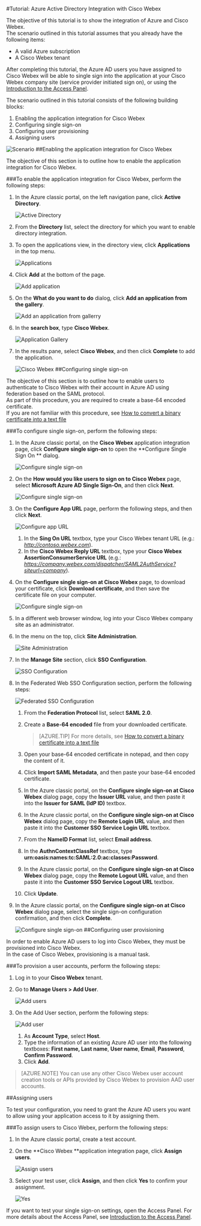 <properties 
    pageTitle="Tutorial: Azure Active Directory Integration with Cisco Webex | Microsoft Azure" 
    description="Learn how to use Cisco Webex with Azure Active Directory to enable single sign-on, automated provisioning, and more!" 
    services="active-directory" 
    authors="jeevansd"  
    documentationCenter="na" 
    manager="femila"/>
<tags 
    ms.service="active-directory" 
    ms.devlang="na" 
    ms.topic="article" 
    ms.tgt_pltfrm="na" 
    ms.workload="identity" 
    ms.date="07/11/2016" 
    ms.author="jeedes" />

#Tutorial: Azure Active Directory Integration with Cisco Webex

The objective of this tutorial is to show the integration of Azure and Cisco Webex.  
The scenario outlined in this tutorial assumes that you already have the following items:

-   A valid Azure subscription
-   A Cisco Webex tenant

After completing this tutorial, the Azure AD users you have assigned to Cisco Webex will be able to single sign into the application at your Cisco Webex company site (service provider initiated sign on), or using the [Introduction to the Access Panel](active-directory-saas-access-panel-introduction.md).

The scenario outlined in this tutorial consists of the following building blocks:

1.  Enabling the application integration for Cisco Webex
2.  Configuring single sign-on
3.  Configuring user provisioning
4.  Assigning users

![Scenario](./media/active-directory-saas-cisco-webex-tutorial/IC777614.png "Scenario")
##Enabling the application integration for Cisco Webex

The objective of this section is to outline how to enable the application integration for Cisco Webex.

###To enable the application integration for Cisco Webex, perform the following steps:

1.  In the Azure classic portal, on the left navigation pane, click **Active Directory**.

    ![Active Directory](./media/active-directory-saas-cisco-webex-tutorial/IC700993.png "Active Directory")

2.  From the **Directory** list, select the directory for which you want to enable directory integration.

3.  To open the applications view, in the directory view, click **Applications** in the top menu.

    ![Applications](./media/active-directory-saas-cisco-webex-tutorial/IC700994.png "Applications")

4.  Click **Add** at the bottom of the page.

    ![Add application](./media/active-directory-saas-cisco-webex-tutorial/IC749321.png "Add application")

5.  On the **What do you want to do** dialog, click **Add an application from the gallery**.

    ![Add an application from gallerry](./media/active-directory-saas-cisco-webex-tutorial/IC749322.png "Add an application from gallerry")

6.  In the **search box**, type **Cisco Webex**.

    ![Application Gallery](./media/active-directory-saas-cisco-webex-tutorial/IC777615.png "Application Gallery")

7.  In the results pane, select **Cisco Webex**, and then click **Complete** to add the application.

    ![Cisco Webex](./media/active-directory-saas-cisco-webex-tutorial/IC777616.png "Cisco Webex")
##Configuring single sign-on

The objective of this section is to outline how to enable users to authenticate to Cisco Webex with their account in Azure AD using federation based on the SAML protocol.  
As part of this procedure, you are required to create a base-64 encoded certificate.  
If you are not familiar with this procedure, see [How to convert a binary certificate into a text file](http://youtu.be/PlgrzUZ-Y1o)

###To configure single sign-on, perform the following steps:

1.  In the Azure classic portal, on the **Cisco Webex** application integration page, click **Configure single sign-on** to open the **Configure Single Sign On ** dialog.

    ![Configure single sign-on](./media/active-directory-saas-cisco-webex-tutorial/IC777617.png "Configure single sign-on")

2.  On the **How would you like users to sign on to Cisco Webex** page, select **Microsoft Azure AD Single Sign-On**, and then click **Next**.

    ![Configure single sign-on](./media/active-directory-saas-cisco-webex-tutorial/IC777618.png "Configure single sign-on")

3.  On the **Configure App URL** page, perform the following steps, and then click **Next**.

    ![Configure app URL](./media/active-directory-saas-cisco-webex-tutorial/IC777619.png "Configure app URL")

    1.  In the **Sing On URL** textbox, type your Cisco Webex tenant URL (e.g.: *http://contoso.webex.com*).
    2.  In the **Cisco Webex Reply URL** textbox, type your **Cisco Webex AssertionConsumerService URL** (e.g.: *https://company.webex.com/dispatcher/SAML2AuthService?siteurl=company*).

4.  On the **Configure single sign-on at Cisco Webex** page, to download your certificate, click **Download certificate**, and then save the certificate file on your computer.

    ![Configure single sign-on](./media/active-directory-saas-cisco-webex-tutorial/IC777620.png "Configure single sign-on")

5.  In a different web browser window, log into your Cisco Webex company site as an administrator.

6.  In the menu on the top, click **Site Administration**.

    ![Site Administration](./media/active-directory-saas-cisco-webex-tutorial/IC777621.png "Site Administration")

7.  In the **Manage Site** section, click **SSO Configuration**.

    ![SSO Configuration](./media/active-directory-saas-cisco-webex-tutorial/IC777622.png "SSO Configuration")

8.  In the Federated Web SSO Configuration section, perform the following steps:

    ![Federated SSO Configuration](./media/active-directory-saas-cisco-webex-tutorial/IC777623.png "Federated SSO Configuration")

    1.  From the **Federation Protocol** list, select **SAML 2.0**.
    2.  Create a **Base-64 encoded** file from your downloaded certificate.  

        >[AZURE.TIP] For more details, see [How to convert a binary certificate into a text file](http://youtu.be/PlgrzUZ-Y1o)

    3.  Open your base-64 encoded certificate in notepad, and then copy the content of it.
    4.  Click **Import SAML Metadata**, and then paste your base-64 encoded certificate.
    5.  In the Azure classic portal, on the **Configure single sign-on at Cisco Webex** dialog page, copy the **Issuer URL** value, and then paste it into the **Issuer for SAML (IdP ID)** textbox.
    6.  In the Azure classic portal, on the **Configure single sign-on at Cisco Webex** dialog page, copy the **Remote Login URL** value, and then paste it into the **Customer SSO Service Login URL** textbox.
    7.  From the **NameID Format** list, select **Email address**.
    8.  In the **AuthnContextClassRef** textbox, type **urn:oasis:names:tc:SAML:2.0:ac:classes:Password**.
    9.  In the Azure classic portal, on the **Configure single sign-on at Cisco Webex** dialog page, copy the **Remote Logout URL** value, and then paste it into the **Customer SSO Service Logout URL** textbox.
    10. Click **Update**.

9.  In the Azure classic portal, on the **Configure single sign-on at Cisco Webex** dialog page, select the single sign-on configuration confirmation, and then click **Complete**.

    ![Configure single sign-on](./media/active-directory-saas-cisco-webex-tutorial/IC777624.png "Configure single sign-on")
##Configuring user provisioning

In order to enable Azure AD users to log into Cisco Webex, they must be provisioned into Cisco Webex.  
In the case of Cisco Webex, provisioning is a manual task.

###To provision a user accounts, perform the following steps:

1.  Log in to your **Cisco Webex** tenant.

2.  Go to **Manage Users \> Add User**.

    ![Add users](./media/active-directory-saas-cisco-webex-tutorial/IC777625.png "Add users")

3.  On the Add User section, perform the following steps:

    ![Add user](./media/active-directory-saas-cisco-webex-tutorial/IC777626.png "Add user")

    1.  As **Account Type**, select **Host**.
    2.  Type the information of an existing Azure AD user into the following textboxes: **First name, Last name**, **User name**, **Email**, **Password**, **Confirm Password**.
    3.  Click **Add**.

>[AZURE.NOTE] You can use any other Cisco Webex user account creation tools or APIs provided by Cisco Webex to provision AAD user accounts.

##Assigning users

To test your configuration, you need to grant the Azure AD users you want to allow using your application access to it by assigning them.

###To assign users to Cisco Webex, perform the following steps:

1.  In the Azure classic portal, create a test account.

2.  On the **Cisco Webex **application integration page, click **Assign users**.

    ![Assign users](./media/active-directory-saas-cisco-webex-tutorial/IC777627.png "Assign users")

3.  Select your test user, click **Assign**, and then click **Yes** to confirm your assignment.

    ![Yes](./media/active-directory-saas-cisco-webex-tutorial/IC767830.png "Yes")

If you want to test your single sign-on settings, open the Access Panel. For more details about the Access Panel, see [Introduction to the Access Panel](active-directory-saas-access-panel-introduction.md).
